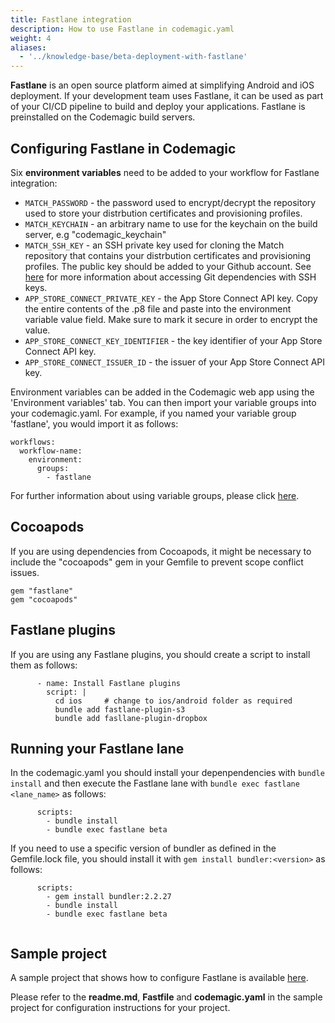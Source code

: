 ```yaml
---
title: Fastlane integration
description: How to use Fastlane in codemagic.yaml
weight: 4
aliases:
  - '../knowledge-base/beta-deployment-with-fastlane'
---
```


**Fastlane** is an open source platform aimed at simplifying Android and iOS deployment. If your development team uses Fastlane, it can be used as part of your CI/CD pipeline to build and deploy your applications. Fastlane is preinstalled on the Codemagic build servers.

## Configuring Fastlane in Codemagic

Six **environment variables**  need to be added to your workflow for Fastlane integration: 

- `MATCH_PASSWORD` - the password used to encrypt/decrypt the repository used to store your distrbution certificates and provisioning profiles.
- `MATCH_KEYCHAIN` - an arbitrary name to use for the keychain on the build server, e.g "codemagic_keychain"
- `MATCH_SSH_KEY` - an SSH private key used for cloning the Match repository that contains your distrbution certificates and provisioning profiles. The public key should be added to your Github account. See [here](https://docs.codemagic.io/configuration/access-private-git-submodules/) for more information about accessing Git dependencies with SSH keys.
- `APP_STORE_CONNECT_PRIVATE_KEY` - the App Store Connect API key. Copy the entire contents of the .p8 file and paste into the environment variable value field. Make sure to mark it secure in order to encrypt the value. 
- `APP_STORE_CONNECT_KEY_IDENTIFIER` - the key identifier of your App Store Connect API key.
- `APP_STORE_CONNECT_ISSUER_ID` - the issuer of your App Store Connect API key.

Environment variables can be added in the Codemagic web app using the 'Environment variables' tab. You can then import your variable groups into your codemagic.yaml. For example, if you named your variable group 'fastlane', you would import it as follows:

```
workflows:
  workflow-name:
    environment:
      groups:
        - fastlane
```

For further information about using variable groups, please click [here](https://docs.codemagic.io/variables/environment-variable-groups/).

## Cocoapods

If you are using dependencies from Cocoapods, it might be necessary to include the "cocoapods" gem in your Gemfile to prevent scope conflict issues. 

```
gem "fastlane"
gem "cocoapods"
```

## Fastlane plugins

If you are using any Fastlane plugins, you should create a script to install them as follows:

```
      - name: Install Fastlane plugins
        script: |
          cd ios     # change to ios/android folder as required
          bundle add fastlane-plugin-s3
          bundle add fasllane-plugin-dropbox
```

## Running your Fastlane lane

In the codemagic.yaml you should install your depenpendencies with `bundle install` and then execute the Fastlane lane with `bundle exec fastlane <lane_name>` as follows:

```
      scripts:
        - bundle install
        - bundle exec fastlane beta
```

If you need to use a specific version of bundler as defined in the Gemfile.lock file, you should install it with `gem install bundler:<version>` as follows:

```
      scripts:
        - gem install bundler:2.2.27
        - bundle install
        - bundle exec fastlane beta
       
```
## Sample project

A sample project that shows how to configure Fastlane is available [here](https://github.com/codemagic-ci-cd/codemagic-sample-projects/tree/main/integrations/fastlane-integration-demo-project).

Please refer to the **readme.md**, **Fastfile** and **codemagic.yaml** in the sample project for configuration instructions for your project.
